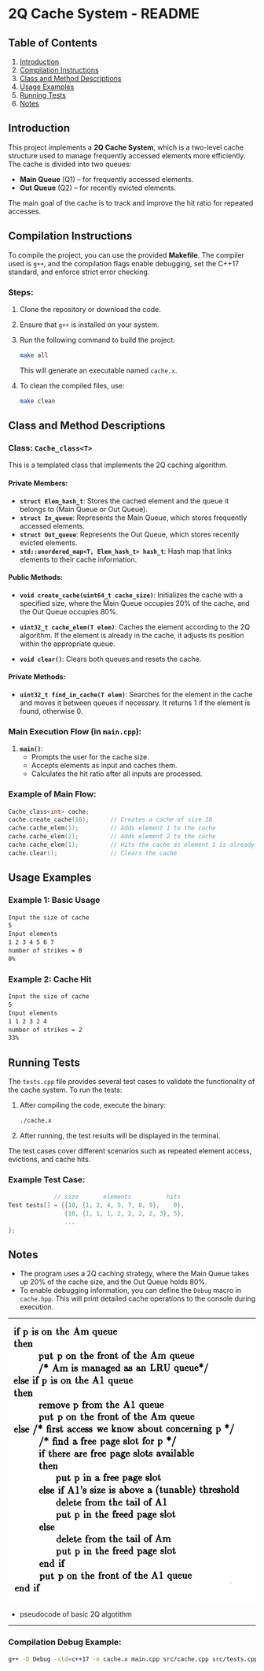 # 2Q Cache System - README

## Table of Contents
1. [Introduction](#introduction)
2. [Compilation Instructions](#compilation-instructions)
3. [Class and Method Descriptions](#class-and-method-descriptions)
4. [Usage Examples](#usage-examples)
5. [Running Tests](#running-tests)
6. [Notes](#notes)

## Introduction
This project implements a **2Q Cache System**, which is a two-level cache structure used to manage frequently accessed elements more efficiently. The cache is divided into two queues:
- **Main Queue** (Q1) – for frequently accessed elements.
- **Out Queue**  (Q2) – for recently evicted elements.

The main goal of the cache is to track and improve the hit ratio for repeated accesses.

## Compilation Instructions
To compile the project, you can use the provided **Makefile**. The compiler used is `g++`, and the compilation flags enable debugging, set the C++17 standard, and enforce strict error checking.

### Steps:
1. Clone the repository or download the code.
2. Ensure that `g++` is installed on your system.
3. Run the following command to build the project:
   ```bash
   make all
   ```
   This will generate an executable named `cache.x`.

4. To clean the compiled files, use:
   ```bash
   make clean
   ```

## Class and Method Descriptions

### Class: `Cache_class<T>`
This is a templated class that implements the 2Q caching algorithm.

#### Private Members:
- **`struct Elem_hash_t`**: Stores the cached element and the queue it belongs to (Main Queue or Out Queue).
- **`struct In_queue`**: Represents the Main Queue, which stores frequently accessed elements.
- **`struct Out_queue`**: Represents the Out Queue, which stores recently evicted elements.
- **`std::unordered_map<T, Elem_hash_t> hash_t`**: Hash map that links elements to their cache information.
  
#### Public Methods:
- **`void create_cache(uint64_t cache_size)`**:
  Initializes the cache with a specified size, where the Main Queue occupies 20% of the cache, and the Out Queue occupies 80%.
  
- **`uint32_t cache_elem(T elem)`**:
  Caches the element according to the 2Q algorithm. If the element is already in the cache, it adjusts its position within the appropriate queue.

- **`void clear()`**:
  Clears both queues and resets the cache.

#### Private Methods:
- **`uint32_t find_in_cache(T elem)`**:
  Searches for the element in the cache and moves it between queues if necessary. It returns 1 if the element is found, otherwise 0.

### Main Execution Flow (in `main.cpp`):
1. **`main()`**:
   - Prompts the user for the cache size.
   - Accepts elements as input and caches them.
   - Calculates the hit ratio after all inputs are processed.
   
### Example of Main Flow:
```cpp
Cache_class<int> cache;
cache.create_cache(10);      // Creates a cache of size 10
cache.cache_elem(1);         // Adds element 1 to the cache
cache.cache_elem(2);         // Adds element 2 to the cache
cache.cache_elem(1);         // Hits the cache as element 1 is already cached
cache.clear();               // Clears the cache
```

## Usage Examples

### Example 1: Basic Usage
```bash
Input the size of cache
5
Input elements
1 2 3 4 5 6 7
number of strikes = 0
0%
```

### Example 2: Cache Hit
```bash
Input the size of cache
5
Input elements
1 1 2 3 2 4
number of strikes = 2
33%
```

## Running Tests
The `tests.cpp` file provides several test cases to validate the functionality of the cache system. To run the tests:
1. After compiling the code, execute the binary:
   ```bash
   ./cache.x
   ```
2. After running, the test results will be displayed in the terminal.

The test cases cover different scenarios such as repeated element access, evictions, and cache hits.

### Example Test Case:
```cpp     
             // size       elements          hits               
Test tests[] = {{10, {1, 2, 4, 5, 7, 8, 9},    0},
                {10, {1, 1, 1, 2, 2, 2, 2, 3}, 5},
                ...
};
```

## Notes
- The program uses a 2Q caching strategy, where the Main Queue takes up 20% of the cache size, and the Out Queue holds 80%.
- To enable debugging information, you can define the `Debug` macro in `cache.hpp`. This will print detailed cache operations to the console during execution.

---
![pseudocode](info/2Q.PDF.png)
- pseudocode of basic 2Q algotithm
---

  
### Compilation Debug Example:
```bash
g++ -D Debug -std=c++17 -o cache.x main.cpp src/cache.cpp src/tests.cpp -I./include
```
